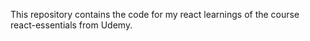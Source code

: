 This repository contains the code for my react learnings of the course react-essentials from Udemy. 